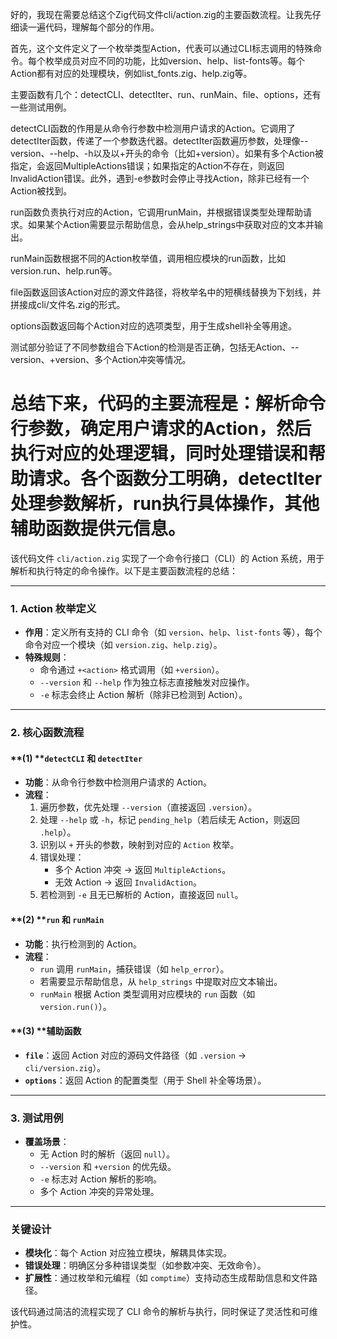 好的，我现在需要总结这个Zig代码文件cli/action.zig的主要函数流程。让我先仔细读一遍代码，理解每个部分的作用。

首先，这个文件定义了一个枚举类型Action，代表可以通过CLI标志调用的特殊命令。每个枚举成员对应不同的功能，比如version、help、list-fonts等。每个Action都有对应的处理模块，例如list_fonts.zig、help.zig等。

主要函数有几个：detectCLI、detectIter、run、runMain、file、options，还有一些测试用例。

detectCLI函数的作用是从命令行参数中检测用户请求的Action。它调用了detectIter函数，传递了一个参数迭代器。detectIter函数遍历参数，处理像--version、--help、-h以及以+开头的命令（比如+version）。如果有多个Action被指定，会返回MultipleActions错误；如果指定的Action不存在，则返回InvalidAction错误。此外，遇到-e参数时会停止寻找Action，除非已经有一个Action被找到。

run函数负责执行对应的Action，它调用runMain，并根据错误类型处理帮助请求。如果某个Action需要显示帮助信息，会从help_strings中获取对应的文本并输出。

runMain函数根据不同的Action枚举值，调用相应模块的run函数，比如version.run、help.run等。

file函数返回该Action对应的源文件路径，将枚举名中的短横线替换为下划线，并拼接成cli/文件名.zig的形式。

options函数返回每个Action对应的选项类型，用于生成shell补全等用途。

测试部分验证了不同参数组合下Action的检测是否正确，包括无Action、--version、+version、多个Action冲突等情况。

总结下来，代码的主要流程是：解析命令行参数，确定用户请求的Action，然后执行对应的处理逻辑，同时处理错误和帮助请求。各个函数分工明确，detectIter处理参数解析，run执行具体操作，其他辅助函数提供元信息。
================================================
该代码文件 `cli/action.zig` 实现了一个命令行接口（CLI）的 Action 系统，用于解析和执行特定的命令操作。以下是主要函数流程的总结：

---

### **1. Action 枚举定义**
- **作用**：定义所有支持的 CLI 命令（如 `version`、`help`、`list-fonts` 等），每个命令对应一个模块（如 `version.zig`、`help.zig`）。
- **特殊规则**：
  - 命令通过 `+<action>` 格式调用（如 `+version`）。
  - `--version` 和 `--help` 作为独立标志直接触发对应操作。
  - `-e` 标志会终止 Action 解析（除非已检测到 Action）。

---

### **2. 核心函数流程**
#### **(1) **`detectCLI` 和 `detectIter`
- **功能**：从命令行参数中检测用户请求的 Action。
- **流程**：
  1. 遍历参数，优先处理 `--version`（直接返回 `.version`）。
  2. 处理 `--help` 或 `-h`，标记 `pending_help`（若后续无 Action，则返回 `.help`）。
  3. 识别以 `+` 开头的参数，映射到对应的 `Action` 枚举。
  4. 错误处理：
     - 多个 Action 冲突 → 返回 `MultipleActions`。
     - 无效 Action → 返回 `InvalidAction`。
  5. 若检测到 `-e` 且无已解析的 Action，直接返回 `null`。

#### **(2) **`run` 和 `runMain`
- **功能**：执行检测到的 Action。
- **流程**：
  - `run` 调用 `runMain`，捕获错误（如 `help_error`）。
  - 若需要显示帮助信息，从 `help_strings` 中提取对应文本输出。
  - `runMain` 根据 Action 类型调用对应模块的 `run` 函数（如 `version.run()`）。

#### **(3) **辅助函数
- **`file`**：返回 Action 对应的源码文件路径（如 `.version` → `cli/version.zig`）。
- **`options`**：返回 Action 的配置类型（用于 Shell 补全等场景）。

---

### **3. 测试用例**
- **覆盖场景**：
  - 无 Action 时的解析（返回 `null`）。
  - `--version` 和 `+version` 的优先级。
  - `-e` 标志对 Action 解析的影响。
  - 多个 Action 冲突的异常处理。

---

### **关键设计**
- **模块化**：每个 Action 对应独立模块，解耦具体实现。
- **错误处理**：明确区分多种错误类型（如参数冲突、无效命令）。
- **扩展性**：通过枚举和元编程（如 `comptime`）支持动态生成帮助信息和文件路径。

该代码通过简洁的流程实现了 CLI 命令的解析与执行，同时保证了灵活性和可维护性。